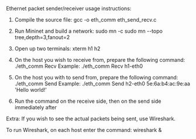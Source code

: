 Ethernet packet sender/receiver usage instructions:

1. Compile the source file:
gcc -o eth_comm eth_send_recv.c

2. Run Mininet and build a network:
sudo mn -c
sudo mn --topo tree,depth=3,fanout=2

3. Open up two terminals:
xterm h1 h2

4. On the host you wish to receive from, prepare the following command:
./eth_comm Recv <host interface name>
Example: ./eth_comm Recv h1-eth0

5. On the host you with to send from, prepare the following command:
./eth_comm Send <host interface name> <dest MAC> <message>
Example: ./eth_comm Send h2-eth0 5e:6a:b4:ac:9e:aa 'Hello world!'

6. Run the command on the receive side, then on the send side immediately after


Extra:
If you wish to see the actual packets being sent, use Wireshark.

To run Wireshark, on each host enter the command:
wireshark &
